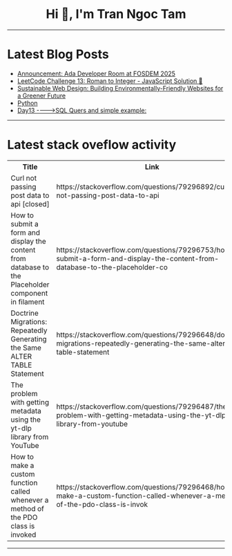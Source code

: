 <h1 align="center">Hi 👋, I'm Tran Ngoc Tam</h1>

---

# Latest Blog Posts 
<!-- BLOG-POST-LIST:START -->
- [Announcement: Ada Developer Room at FOSDEM 2025](https://dev.to/pinotattari/announcement-ada-developer-room-at-fosdem-2025-59n6)
- [LeetCode Challenge 13: Roman to Integer - JavaScript Solution 🚀](https://dev.to/rahulgithubweb/leetcode-challenge-13-roman-to-integer-javascript-solution-b4e)
- [Sustainable Web Design: Building Environmentally-Friendly Websites for a Greener Future](https://dev.to/okoye_ndidiamaka_5e3b7d30/sustainable-web-design-building-environmentally-friendly-websites-for-a-greener-future-13o4)
- [Python](https://dev.to/ahmad_jaelani_c8f973aa767/python-2fed)
- [Day13 ----&gt;SQL Quers and simple example:](https://dev.to/reegan/day13-sql-quers-and-simple-example-4f2n)
<!-- BLOG-POST-LIST:END -->

---

# Latest stack oveflow activity
<table>
  <tr><th>Title</th><th>Link</th></tr>
  <!-- STACKOVERFLOW:START --><tr><td>Curl not passing post data to api [closed]</td><td>https://stackoverflow.com/questions/79296892/curl-not-passing-post-data-to-api</td></tr><tr><td>How to submit a form and display the content from database to the Placeholder component in filament</td><td>https://stackoverflow.com/questions/79296753/how-to-submit-a-form-and-display-the-content-from-database-to-the-placeholder-co</td></tr><tr><td>Doctrine Migrations: Repeatedly Generating the Same ALTER TABLE Statement</td><td>https://stackoverflow.com/questions/79296648/doctrine-migrations-repeatedly-generating-the-same-alter-table-statement</td></tr><tr><td>The problem with getting metadata using the yt-dlp library from YouTube</td><td>https://stackoverflow.com/questions/79296487/the-problem-with-getting-metadata-using-the-yt-dlp-library-from-youtube</td></tr><tr><td>How to make a custom function called whenever a method of the PDO class is invoked</td><td>https://stackoverflow.com/questions/79296468/how-to-make-a-custom-function-called-whenever-a-method-of-the-pdo-class-is-invok</td></tr><!-- STACKOVERFLOW:END -->
</table>

---


